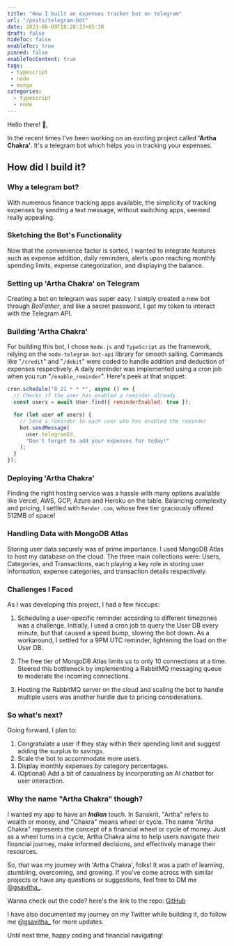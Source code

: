 ```yaml
---
title: "How I built an expenses tracker bot on telegram"
url: "/posts/telegram-bot"
date: 2023-06-09T18:28:23+05:30
draft: false
hideToc: false
enableToc: true
pinned: false
enableTocContent: true
tags:
 - typescript
 - node
 - mongo 
categories:
  - typescript
  - node
---
```


Hello there! :wave:,

In the recent times I've been working on an exciting project called **'Artha Chakra'**. It's a telegram bot which helps you in tracking your expenses. 

## How did I build it?

### Why a telegram bot?

With numerous finance tracking apps available, the simplicity of tracking expenses by sending a text message, without switching apps, seemed really appealing. 

### Sketching the Bot's Functionality

Now that the convenience factor is sorted, I wanted to integrate features such as expense addition, daily reminders, alerts upon reaching monthly spending limits, expense categorization, and displaying the balance.

### Setting up 'Artha Chakra' on Telegram

Creating a bot on telegram was super easy. I simply created a new bot through *BotFather*, and like a secret password, I got my token to interact with the Telegram API.

### Building 'Artha Chakra'

For building this bot, I chose `Node.js` and `TypeScript` as the framework, relying on the `node-telegram-bot-api` library for smooth sailing. Commands like "`/credit`" and "`/debit`" were coded to handle addition and deduction of expenses respectively. A daily reminder was implemented using a cron job when you run "`/enable_reminder`". Here's peek at that snippet: 

```javascript
cron.schedule("0 21 * * *", async () => {
  // Checks if the user has enabled a reminder already 
  const users = await User.find({ reminderEnabled: true });

  for (let user of users) {
    // Send a reminder to each user who has enabled the reminder
    bot.sendMessage(
      user.telegramId,
      "Don't forget to add your expenses for today!"
    );
  }
});
```

### Deploying 'Artha Chakra'

Finding the right hosting service was a hassle with many options available like Vercel, AWS, GCP, Azure and Heroku on the table. Balancing complexity and pricing, I settled with `Render.com`, whose free tier graciously offered 512MB of space!

### Handling Data with MongoDB Atlas

Storing user data securely was of prime importance. I used MongoDB Atlas to host my database on the cloud. The three main collections were: Users, Categories, and Transactions, each playing a key role in storing user information, expense categories, and transaction details respectively.

### Challenges I Faced

As I was developing this project, I had a few hiccups:

1. Scheduling a user-specific reminder according to different timezones was a challenge. Initially, I used a cron job to query the User DB every minute, but that caused a speed bump, slowing the bot down. As a workaround, I settled for a 9PM UTC reminder, lightening the load on the User DB.

2. The free tier of MongoDB Atlas limits us to only 10 connections at a time. Steered this bottleneck by implementing a RabbitMQ messaging queue to moderate the incoming connections.

3. Hosting the RabbitMQ server on the cloud and scaling the bot to handle multiple users was another hurdle due to pricing considerations.

### So what's next?

Going forward, I plan to:

1. Congratulate a user if they stay within their spending limit and suggest adding the surplus to savings.
2. Scale the bot to accommodate more users.
3. Display monthly expenses by category percentages.
4. (Optional) Add a bit of casualness by incorporating an AI chatbot for user interaction.

### Why the name "Artha Chakra" though?

I wanted my app to have an ***Indian*** touch. In Sanskrit, "Artha" refers to wealth or money, and "Chakra" means wheel or cycle. The name "Artha Chakra" represents the concept of a financial wheel or cycle of money.  Just as a wheel turns in a cycle, Artha Chakra aims to help users navigate their financial journey, make informed decisions, and effectively manage their resources.
 
So, that was my journey with 'Artha Chakra', folks! It was a path of learning, stumbling, overcoming, and growing. If you've come across with similar projects or have any questions or suggestions, feel free to DM me [@gsavitha_](https://twitter.com/gsavitha_). 

Wanna check out the code? here's the link to the repo:  [GitHub](https://github.com/g-savitha/ArthaChakra-telegram-bot)

I have also documented my journey on my Twitter while building it, do follow me [@gsavitha_](https://twitter.com/gsavitha_) for more updates. 

Until next time, happy coding and financial navigating!
